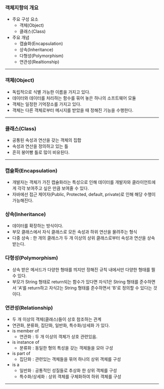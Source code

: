 ### 객체지향의 개요

- 주요 구성 요소
  - 객체(Object)
  - 클래스(Class)
- 주요 개념
  - 캡슐화(Encapsulation)
  - 상속(Inheritance)
  - 다형성(Polymorphism)
  - 연관성(Realtionship)

---

### 객체(Object)

- 독립적으로 식별 가능한 이름을 가지고 있다.
- 데이터와 데이터를 처리하는 함수를 묶어 놓은 하나의 소프트웨어 모듈
- 객체는 일정한 기억장소를 가지고 있다.
- 객체는 다른 객체로부터 메시지를 받았을 때 정해진 기능을 수행한다.

---

### 클래스(Class)

- 공통된 속성과 연산을 갖는 객체의 집합
- 속성과 연산을 정의하고 있는 틀
- 흔히 붕어빵 틀로 많이 비유된다.

---

### 캡슐화(Encapsulation)

- 개발자는 객체가 가진 캡슐화라는 특성으로 인해 데이터를 개발자와 클라이언트에게 각각 보여주고 싶은 만큼 보여줄 수 있다.
- 자바에선 접근 제어자(Public, Protected, default, private)로 인해 해당 수행이 가능해진다.

### 상속(Inheritance)

- 데이터를 확장하는 방식이다.
- 부모 클래스에서 자식 클래스로 모든 속성과 하위 연산을 물려주는 형식
- 다중 상속 : 한 개의 클래스가 두 개 이상의 상위 클래스로부터 속성과 연산을 상속받는다.

### 다형성(Polymorphism)

- 상속 받은 메서드가 다양한 형태를 띄지만 정해진 규칙 내에서만 다양한 형태를 띌 수 있다.
- 부모가 String 형태로 return되는 함수가 있다면 자식1은 String 형태를 준수하면서 'A'를 return하고 자식2는 String 형태를 준수하면서 'B'로 정의할 수 있다는 것이다.

### 연관성(Relationship)

- 두 개 이상의 객체(클래스)들이 상호 참조하는 관계
- 연관화, 분류화, 집단화, 일반화, 특수화/상세화 가 있다.
- is member of
  - 연관화 : 두 개 이상의 객체가 상호 관련있음.
- is instance of
  - 분류화 : 동일한 형의 특성을 갖는 객체들을 모아 구성
- is part of
  - 집단화 : 관련있는 객체들을 묶어 하나의 상위 객체를 구성
- is a
  - 일반화 : 공통적인 성질들로 추상화 한 상위 객체를 구성
  - 특수화/상세화 : 상위 객체를 구체화하여 하위 객체를 구성

---
